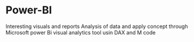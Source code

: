 # Power-BI
Interesting visuals and reports
Analysis of data and apply concept through Microsoft power Bi visual analytics tool usin DAX and M code 
